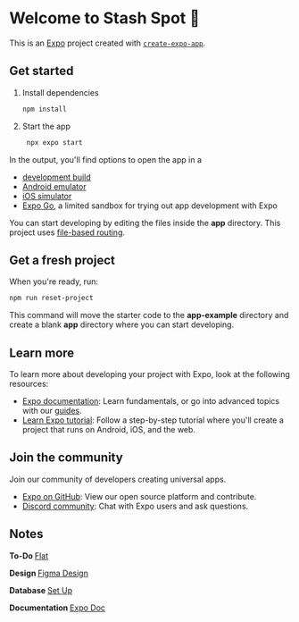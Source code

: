 # Welcome to Stash Spot 👋
This is an [Expo](https://expo.dev) project created with [`create-expo-app`](https://www.npmjs.com/package/create-expo-app).

## Get started

1. Install dependencies

   ```bash
   npm install
   ```

2. Start the app

   ```bash
    npx expo start
   ```

In the output, you'll find options to open the app in a

- [development build](https://docs.expo.dev/develop/development-builds/introduction/)
- [Android emulator](https://docs.expo.dev/workflow/android-studio-emulator/)
- [iOS simulator](https://docs.expo.dev/workflow/ios-simulator/)
- [Expo Go](https://expo.dev/go), a limited sandbox for trying out app development with Expo

You can start developing by editing the files inside the **app** directory. This project uses [file-based routing](https://docs.expo.dev/router/introduction).

## Get a fresh project

When you're ready, run:

```bash
npm run reset-project
```

This command will move the starter code to the **app-example** directory and create a blank **app** directory where you can start developing.

## Learn more

To learn more about developing your project with Expo, look at the following resources:

- [Expo documentation](https://docs.expo.dev/): Learn fundamentals, or go into advanced topics with our [guides](https://docs.expo.dev/guides).
- [Learn Expo tutorial](https://docs.expo.dev/tutorial/introduction/): Follow a step-by-step tutorial where you'll create a project that runs on Android, iOS, and the web.

## Join the community

Join our community of developers creating universal apps.

- [Expo on GitHub](https://github.com/expo/expo): View our open source platform and contribute.
- [Discord community](https://chat.expo.dev): Chat with Expo users and ask questions.

## Notes
<strong> To-Do </strong>
<a href='https://go.flat.app/o/KTMFNr/ws/MbJKc7/stash-spot'>Flat</a>

<strong> Design </strong>
<a href='https://www.figma.com/design/XY4PSbC5RnL8EW5ZXqjvf7/Figma-basics?node-id=1669-162202&t=R4agSVek7t5OyqXx-1'>Figma Design</a>

<strong> Database </strong>
<a href='https://supabase.com/docs/guides/getting-started/tutorials/with-expo-react-native'>Set Up</a>

<strong> Documentation </strong>
<a href='https://docs.expo.dev/'>Expo Doc</a>
